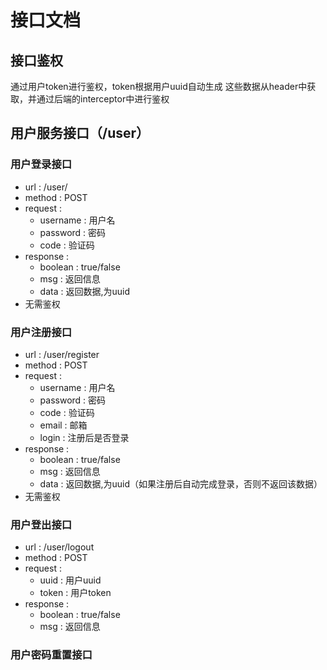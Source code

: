 # 接口文档
## 接口鉴权
通过用户token进行鉴权，token根据用户uuid自动生成
这些数据从header中获取，并通过后端的interceptor中进行鉴权
## 用户服务接口（/user）
### 用户登录接口
* url : /user/
* method : POST
* request : 
    * username : 用户名
    * password : 密码
    * code : 验证码
* response :
    * boolean : true/false
    * msg : 返回信息
    * data : 返回数据,为uuid
* 无需鉴权
### 用户注册接口
* url : /user/register
* method : POST
* request : 
    * username : 用户名
    * password : 密码
    * code : 验证码
    * email : 邮箱
    * login : 注册后是否登录
* response :
    * boolean : true/false
    * msg : 返回信息
    * data : 返回数据,为uuid（如果注册后自动完成登录，否则不返回该数据）
* 无需鉴权
### 用户登出接口
* url : /user/logout
* method : POST
* request : 
    * uuid : 用户uuid
    * token : 用户token
* response :
    * boolean : true/false
    * msg : 返回信息
### 用户密码重置接口

  